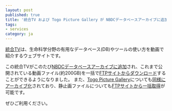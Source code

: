 ```yaml
---
layout: post
published: true
title: '統合TV および Togo Picture Gallery が NBDCデータベースアーカイブに追加されました。'
tags:
- services
category: ja
---
```

[統合TV](http://togotv.dbcls.jp/ja/)は、生命科学分野の有用なデータベース(DB)やツールの使い方を動画で紹介するウェブサイトです。
 
この統合TVがこのたび[NBDCデータベースアーカイブに追加](https://dbarchive.biosciencedbc.jp/jp/togotv/desc.html)され、これまで公開されている動画ファイル(約200GB)を一括で[FTPサイトからダウンロード](ftp://ftp.biosciencedbc.jp/archive/togotv/)することができるようになりました。
また、[Togo Picture Gallery](http://togotv.dbcls.jp/ja/pics.html)についても[同様にアーカイブ化](https://dbarchive.biosciencedbc.jp/jp/togo-pic/desc.html)されており、静止画ファイルについても[FTPサイトから一括取得](ftp://ftp.biosciencedbc.jp/archive/togo-pic/)が可能です。
 
ぜひご利用ください。